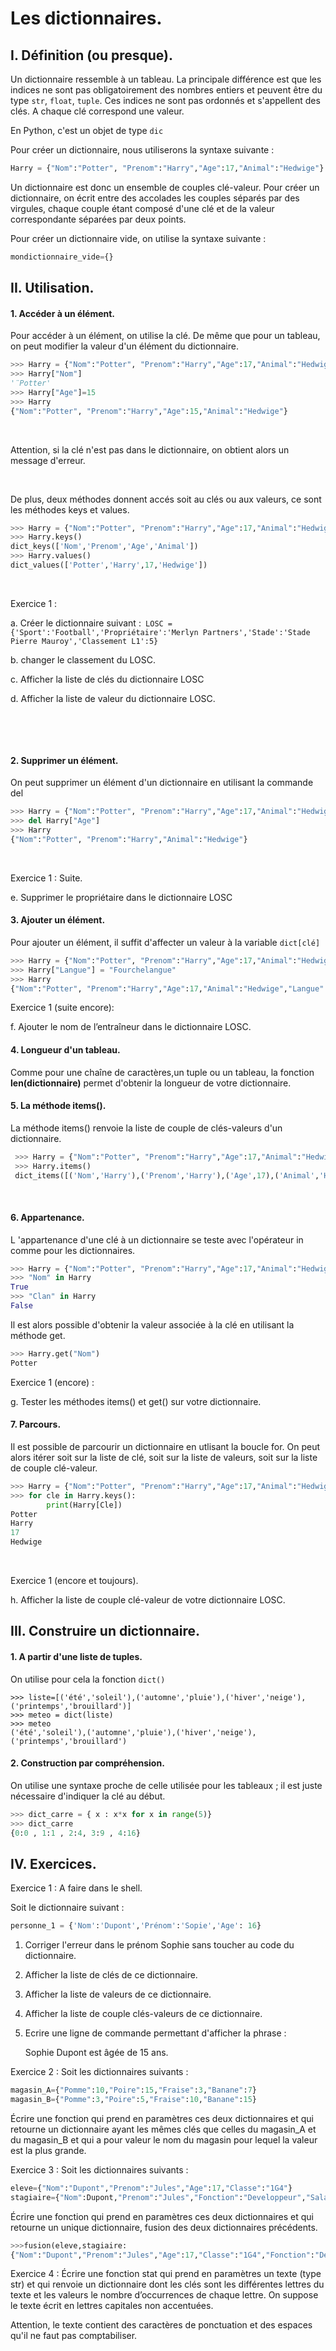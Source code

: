 # Les dictionnaires. 



## I. Définition (ou presque).



Un dictionnaire ressemble à un tableau. La principale différence est que les indices ne sont pas 	obligatoirement des nombres entiers et peuvent être du type `str`, `float`, `tuple`. Ces indices ne sont pas ordonnés et s'appellent des clés. A chaque clé correspond une valeur. 

En Python, c'est un objet de type `dic`

Pour créer un dictionnaire, nous utiliserons la syntaxe suivante :

```python
Harry = {"Nom":"Potter", "Prenom":"Harry","Age":17,"Animal":"Hedwige"}
```

Un dictionnaire est donc un ensemble de couples clé-valeur. Pour créer un dictionnaire, on écrit entre des accolades les couples séparés par des virgules, chaque couple étant composé d'une clé et de la valeur correspondante séparées par deux points. 

Pour créer un dictionnaire vide, on utilise la syntaxe suivante : 

```python
mondictionnaire_vide={}
```



## II. Utilisation.

#### 1. Accéder à un élément. 	

Pour accéder à un élément, on utilise la clé. De même que pour un tableau, on peut modifier la valeur d'un élément du dictionnaire.  

```python
>>> Harry = {"Nom":"Potter", "Prenom":"Harry","Age":17,"Animal":"Hedwige"}
>>> Harry["Nom"]
'¨Potter'
>>> Harry["Age"]=15
>>> Harry
{"Nom":"Potter", "Prenom":"Harry","Age":15,"Animal":"Hedwige"}
```

​	

Attention, si la clé n'est pas dans le dictionnaire, on obtient alors un message d'erreur. 

​	

De plus, deux méthodes donnent accés soit au clés ou aux valeurs, ce sont les méthodes keys et 	values.

```python
>>> Harry = {"Nom":"Potter", "Prenom":"Harry","Age":17,"Animal":"Hedwige"}
>>> Harry.keys()
dict_keys(['Nom','Prenom','Age','Animal'])
>>> Harry.values()
dict_values(['Potter','Harry',17,'Hedwige'])
```

​	  

Exercice 1 : 

a. Créer le dictionnaire suivant :` LOSC = {'Sport':'Football','Propriétaire':'Merlyn Partners','Stade':'Stade Pierre Mauroy','Classement L1':5}`

b. changer le classement du LOSC. 

c. Afficher la liste de clés du dictionnaire LOSC

d. Afficher la liste de valeur du dictionnaire LOSC.



​	

​	

#### 2. Supprimer un élément. 

On peut supprimer un élément d'un dictionnaire en utilisant la commande del

```python
>>> Harry = {"Nom":"Potter", "Prenom":"Harry","Age":17,"Animal":"Hedwige"}
>>> del Harry["Age"]
>>> Harry
{"Nom":"Potter", "Prenom":"Harry","Animal":"Hedwige"}
```

​	

Exercice 1 : Suite.

e. Supprimer le propriétaire dans le dictionnaire LOSC



#### 3. Ajouter un élément.

Pour ajouter un élément, il suffit  d'affecter un valeur à la variable `dict[clé]`

```python
>>> Harry = {"Nom":"Potter", "Prenom":"Harry","Age":17,"Animal":"Hedwige"}
>>> Harry["Langue"] = "Fourchelangue"
>>> Harry
{"Nom":"Potter", "Prenom":"Harry","Age":17,"Animal":"Hedwige","Langue":"Fourchelangue"}
```

Exercice 1 (suite encore): 

f. Ajouter le nom de l’entraîneur dans le dictionnaire LOSC.



#### 4. Longueur d'un tableau.

Comme pour une chaîne de caractères,un tuple ou un tableau, la fonction **len(dictionnaire)** permet 	d'obtenir la longueur de votre dictionnaire. 



#### 5. La méthode items(). 

La méthode items() renvoie la liste de couple de clés-valeurs d'un dictionnaire. 

```python
 >>> Harry = {"Nom":"Potter", "Prenom":"Harry","Age":17,"Animal":"Hedwige"}
 >>> Harry.items()
 dict_items([('Nom','Harry'),('Prenom','Harry'),('Age',17),('Animal','Hedwige')])
```

​	

#### 6. Appartenance. 

L 'appartenance d'une clé  à un dictionnaire se teste avec l'opérateur in comme pour les dictionnaires. 

```python
>>> Harry = {"Nom":"Potter", "Prenom":"Harry","Age":17,"Animal":"Hedwige"}
>>> "Nom" in Harry
True
>>> "Clan" in Harry
False
```

Il est alors possible d'obtenir la valeur associée à la clé en utilisant la méthode get. 

```python
>>> Harry.get("Nom")
Potter
```

Exercice 1 (encore) :

g. Tester les méthodes items() et get() sur votre dictionnaire. 

#### 7. Parcours. 

Il est possible de parcourir un dictionnaire en utlisant la boucle for. On peut alors itérer soit sur la liste de clé, soit sur la liste de valeurs, soit sur la liste de couple clé-valeur. 

```python
>>> Harry = {"Nom":"Potter", "Prenom":"Harry","Age":17,"Animal":"Hedwige"}
>>> for cle in Harry.keys():
    	print(Harry[Cle])
Potter
Harry
17
Hedwige
```

​	

Exercice 1 (encore et toujours). 

h. Afficher la liste de couple clé-valeur de votre dictionnaire LOSC. 



## III. Construire un dictionnaire.

 #### 1. A partir d'une liste de tuples.

On utilise pour cela la fonction `dict()`

```
>>> liste=[('été','soleil'),('automne','pluie'),('hiver','neige'),('printemps','brouillard')]
>>> meteo = dict(liste)
>>> meteo
('été','soleil'),('automne','pluie'),('hiver','neige'),('printemps','brouillard')
```



#### 2. Construction par compréhension.



On utilise une syntaxe proche de celle utilisée pour les tableaux ; il est juste nécessaire d'indiquer la clé au début. 

```python
>>> dict_carre = { x : x*x for x in range(5)}
>>> dict_carre
{0:0 , 1:1 , 2:4, 3:9 , 4:16}
```



## IV. Exercices.



Exercice 1 : A faire dans le shell. 

Soit le dictionnaire suivant : 	

```python
personne_1 = {'Nom':'Dupont','Prénom':'Sopie','Age': 16}
```



1. Corriger l'erreur dans le prénom Sophie sans toucher au code du dictionnaire. 

2. Afficher la liste de clés de ce dictionnaire.  		

3. Afficher la liste de valeurs de ce dictionnaire.  		

4. Afficher la liste de couple clés-valeurs de ce dictionnaire.  		

5. Ecrire une ligne de commande permettant d'afficher la phrase :  		

   Sophie Dupont est âgée de 15 ans.  		



Exercice 2 : Soit les dictionnaires suivants :

```python
magasin_A={"Pomme":10,"Poire":15,"Fraise":3,"Banane":7}
magasin_B={"Pomme":3,"Poire":5,"Fraise":10,"Banane":15}
```

Écrire une fonction qui prend en paramètres ces deux dictionnaires et qui retourne un dictionnaire ayant les mêmes clés que celles du magasin_A et du magasin_B et qui a pour valeur le nom du magasin pour lequel la valeur est la plus grande. 



Exercice 3 : Soit les dictionnaires suivants :

```python
eleve={"Nom":"Dupont","Prenom":"Jules","Age":17,"Classe":"1G4"}
stagiaire={"Nom":Dupont,"Prenom":"Jules","Fonction":"Developpeur","Salaire":2500}
```



Écrire une fonction qui prend en paramètres ces deux dictionnaires et qui retourne un unique dictionnaire, fusion des deux dictionnaires précédents.  

```python
>>>fusion(eleve,stagiaire:
{"Nom":"Dupont","Prenom":"Jules","Age":17,"Classe":"1G4","Fonction":"Developpeur","Salaire":2500}
```



Exercice 4 : Écrire une fonction stat qui prend en paramètres un texte (type str) et qui renvoie un dictionnaire dont les clés sont les différentes lettres du texte et les valeurs le nombre d’occurrences de chaque lettre. On suppose le texte écrit en lettres capitales non accentuées. 

Attention, le texte contient des caractères de ponctuation et des espaces qu'il ne faut pas comptabiliser. 









​		